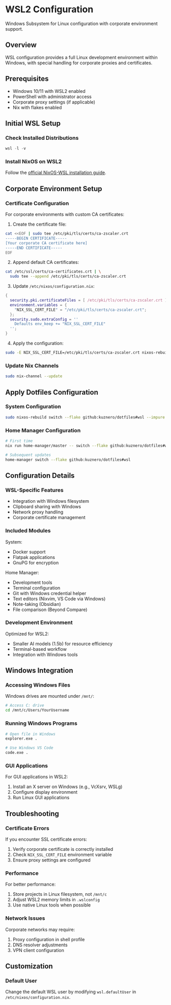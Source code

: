 <!-- markdownlint-disable MD029 -->

# WSL2 Configuration

Windows Subsystem for Linux configuration with corporate environment support.

## Overview

WSL configuration provides a full Linux development environment within Windows,
with special handling for corporate proxies and certificates.

## Prerequisites

- Windows 10/11 with WSL2 enabled
- PowerShell with administrator access
- Corporate proxy settings (if applicable)
- Nix with flakes enabled

## Initial WSL Setup

### Check Installed Distributions

```powershell
wsl -l -v
```

### Install NixOS on WSL2

Follow the [official NixOS-WSL installation guide](https://nix-community.github.io/NixOS-WSL/install.html).

## Corporate Environment Setup

### Certificate Configuration

For corporate environments with custom CA certificates:

1. Create the certificate file:

```bash
cat <<EOF | sudo tee /etc/pki/tls/certs/ca-zscaler.crt
-----BEGIN CERTIFICATE-----
[Your corporate CA certificate here]
-----END CERTIFICATE-----
EOF
```

2. Append default CA certificates:

```bash
cat /etc/ssl/certs/ca-certificates.crt | \
  sudo tee --append /etc/pki/tls/certs/ca-zscaler.crt
```

3. Update `/etc/nixos/configuration.nix`:

```nix
{
  security.pki.certificateFiles = [ /etc/pki/tls/certs/ca-zscaler.crt ];
  environment.variables = {
    "NIX_SSL_CERT_FILE" = "/etc/pki/tls/certs/ca-zscaler.crt";
  };
  security.sudo.extraConfig = ''
    Defaults env_keep += "NIX_SSL_CERT_FILE"
  '';
}
```

4. Apply the configuration:

```bash
sudo -E NIX_SSL_CERT_FILE=/etc/pki/tls/certs/ca-zscaler.crt nixos-rebuild switch
```

### Update Nix Channels

```bash
sudo nix-channel --update
```

## Apply Dotfiles Configuration

### System Configuration

```bash
sudo nixos-rebuild switch --flake github:kuznero/dotfiles#wsl --impure
```

### Home Manager Configuration

```bash
# First time
nix run home-manager/master -- switch --flake github:kuznero/dotfiles#wsl

# Subsequent updates
home-manager switch --flake github:kuznero/dotfiles#wsl
```

## Configuration Details

### WSL-Specific Features

- Integration with Windows filesystem
- Clipboard sharing with Windows
- Network proxy handling
- Corporate certificate management

### Included Modules

System:

- Docker support
- Flatpak applications
- GnuPG for encryption

Home Manager:

- Development tools
- Terminal configuration
- Git with Windows credential helper
- Text editors (Nixvim, VS Code via Windows)
- Note-taking (Obsidian)
- File comparison (Beyond Compare)

### Development Environment

Optimized for WSL2:

- Smaller AI models (1.5b) for resource efficiency
- Terminal-based workflow
- Integration with Windows tools

## Windows Integration

### Accessing Windows Files

Windows drives are mounted under `/mnt/`:

```bash
# Access C: drive
cd /mnt/c/Users/YourUsername
```

### Running Windows Programs

```bash
# Open file in Windows
explorer.exe .

# Use Windows VS Code
code.exe .
```

### GUI Applications

For GUI applications in WSL2:

1. Install an X server on Windows (e.g., VcXsrv, WSLg)
2. Configure display environment
3. Run Linux GUI applications

## Troubleshooting

### Certificate Errors

If you encounter SSL certificate errors:

1. Verify corporate certificate is correctly installed
2. Check `NIX_SSL_CERT_FILE` environment variable
3. Ensure proxy settings are configured

### Performance

For better performance:

1. Store projects in Linux filesystem, not `/mnt/c`
2. Adjust WSL2 memory limits in `.wslconfig`
3. Use native Linux tools when possible

### Network Issues

Corporate networks may require:

1. Proxy configuration in shell profile
2. DNS resolver adjustments
3. VPN client configuration

## Customization

### Default User

Change the default WSL user by modifying `wsl.defaultUser` in `/etc/nixos/configuration.nix`.
